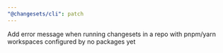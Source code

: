```yaml
---
"@changesets/cli": patch
---
```


Add error message when running changesets in a repo with pnpm/yarn workspaces configured by no packages yet
